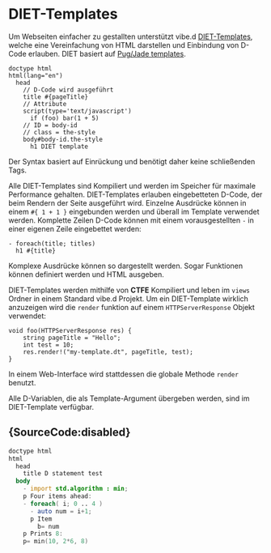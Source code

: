 # DIET-Templates

Um Webseiten einfacher zu gestallten unterstützt vibe.d
[DIET-Templates](https://vibed.org/templates/diet),
welche eine Vereinfachung von HTML darstellen und
Einbindung von D-Code erlauben.
DIET basiert auf
[Pug/Jade templates](https://pugjs.org/).

    doctype html
    html(lang="en")
      head
        // D-Code wird ausgeführt
        title #{pageTitle}
        // Attribute
        script(type='text/javascript')
          if (foo) bar(1 + 5)
        // ID = body-id
        // class = the-style
        body#body-id.the-style
          h1 DIET template

Der Syntax basiert auf Einrückung und benötigt daher
keine schließenden Tags.

Alle DIET-Templates sind Kompiliert und werden im
Speicher für maximale Performance gehalten.
DIET-Templates erlauben eingebetteten D-Code, der
beim Rendern der Seite ausgeführt wird. Einzelne
Ausdrücke können in einem `#{ 1 + 1 }` eingebunden
werden und überall im Template verwendet werden.
Komplette Zeilen D-Code können mit einem
vorausgestellten `-` in einer eigenen Zeile eingebettet
werden:

    - foreach(title; titles)
      h1 #{title}

Komplexe Ausdrücke können so dargestellt werden.
Sogar Funktionen können definiert werden und HTML
ausgeben.

DIET-Templates werden mithilfe von **CTFE**
Kompiliert und leben im `views` Ordner in einem
Standard vibe.d Projekt. Um ein DIET-Template wirklich
anzuzeigen wird die `render` funktion auf einem
`HTTPServerResponse` Objekt verwendet:

    void foo(HTTPServerResponse res) {
        string pageTitle = "Hello";
        int test = 10;
        res.render!("my-template.dt", pageTitle, test);
    }

In einem Web-Interface wird stattdessen die
globale Methode `render` benutzt.

Alle D-Variablen, die als Template-Argument übergeben
werden, sind im DIET-Template verfügbar.

## {SourceCode:disabled}

```d
doctype html
html
  head
    title D statement test
  body
    - import std.algorithm : min;
    p Four items ahead:
    - foreach( i; 0 .. 4 )
      - auto num = i+1;
      p Item
        b= num
    p Prints 8:
    p= min(10, 2*6, 8)
```
